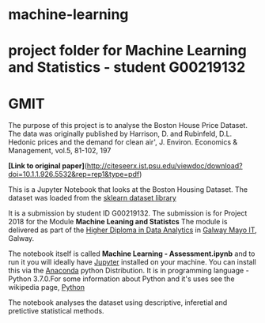 # machine-learning
# project folder for Machine Learning and Statistics - student G00219132
# GMIT

The purpose of this project is to analyse the Boston House Price Dataset. The data was originally published by Harrison, D. and Rubinfeld, D.L. Hedonic prices and the demand for clean air', J. Environ. Economics & Management, vol.5, 81-102, 197

**[Link to original paper]**(http://citeseerx.ist.psu.edu/viewdoc/download?doi=10.1.1.926.5532&rep=rep1&type=pdf)

This is a Jupyter Notebook that looks at the Boston Housing Dataset. The dataset was loaded from the [sklearn dataset library]( https://scikit-learn.org/stable/datasets/index.html)


It is a submission by student ID G00219132. The submission is for Project 2018 for the Module **Machine Leaning and Statistcs** The module is delivered as part of the [Higher Diploma in Data Analytics](https://www.gmit.ie/computing/higher-diploma-science-computing-data-analytics-ict-skills) in [Galway Mayo IT](https://www.gmit.ie/), Galway. 

The notebook itself is called **Machine Learning - Assessment.ipynb** and to run it you will ideally have [Jupyter](https://jupyter.org/) installed on your machine. You can install this via the [Anaconda](https://www.anaconda.com/) python Distribution. It is in programming language - Python 3.7.0.For some information about Python and it's uses see the wikipedia page, [Python](https://en.wikipedia.org/wiki/Python_(programming_language)) 

The notebook analyses the dataset using descriptive, inferetial and pretictive statistical methods. 
